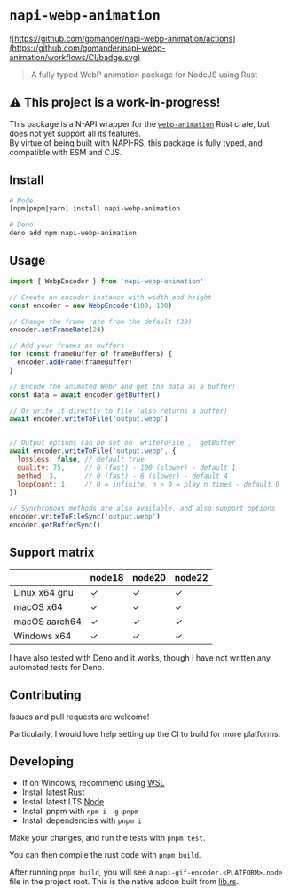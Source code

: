 # `napi-webp-animation`

![https://github.com/gomander/napi-webp-animation/actions](https://github.com/gomander/napi-webp-animation/workflows/CI/badge.svg)

> A fully typed WebP animation package for NodeJS using Rust

## ⚠️ This project is a work-in-progress!

This package is a N-API wrapper for the [`webp-animation`](https://crates.io/crates/webp-animation) Rust crate, but does not yet support all its features.  
By virtue of being built with NAPI-RS, this package is fully typed, and compatible with ESM and CJS.

## Install

```sh
# Node
[npm|pnpm|yarn] install napi-webp-animation

# Deno
deno add npm:napi-webp-animation
```

## Usage

```js
import { WebpEncoder } from 'napi-webp-animation'

// Create an encoder instance with width and height
const encoder = new WebpEncoder(100, 100)

// Change the frame rate from the default (30)
encoder.setFrameRate(24)

// Add your frames as buffers
for (const frameBuffer of frameBuffers) {
  encoder.addFrame(frameBuffer)
}

// Encode the animated WebP and get the data as a buffer!
const data = await encoder.getBuffer()

// Or write it directly to file (also returns a buffer)
await encoder.writeToFile('output.webp')


// Output options can be set on `writeToFile`, `getBuffer`
await encoder.writeToFile('output.webp', {
  lossless: false, // default true
  quality: 75,     // 0 (fast) - 100 (slower) - default 1
  method: 3,       // 0 (fast) - 6 (slower) - default 4
  loopCount: 1     // 0 = infinite, n > 0 = play n times - default 0
})

// Synchronous methods are also available, and also support options
encoder.writeToFileSync('output.webp')
encoder.getBufferSync()
```

## Support matrix

|                  | node18 | node20 | node22 |
| ---------------- | ------ | ------ | ------ |
| Linux x64 gnu    | ✓      | ✓      | ✓      |
| macOS x64        | ✓      | ✓      | ✓      |
| macOS aarch64    | ✓      | ✓      | ✓      |
| Windows x64      | ✓      | ✓      | ✓      |

I have also tested with Deno and it works, though I have not written any automated tests for Deno.

## Contributing

Issues and pull requests are welcome!

Particularly, I would love help setting up the CI to build for more platforms.

## Developing

- If on Windows, recommend using [WSL](https://learn.microsoft.com/en-us/windows/wsl/install)
- Install latest [Rust](https://rustup.rs/)
- Install latest LTS [Node](https://nodejs.org/en/download)
- Install pnpm with `npm i -g pnpm`
- Install dependencies with `pnpm i`

Make your changes, and run the tests with `pnpm test`.

You can then compile the rust code with `pnpm build`.

After running `pnpm build`, you will see a
`napi-gif-encoder.<PLATFORM>.node` file in the project root.
This is the native addon built from [lib.rs](./src/lib.rs).
